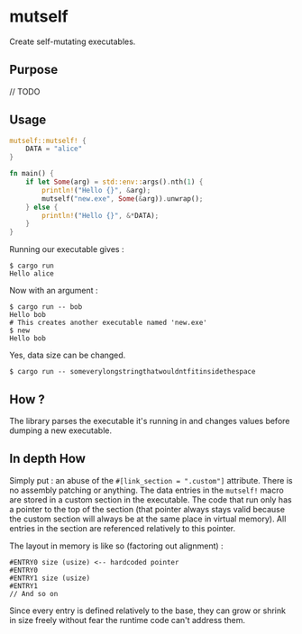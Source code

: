 # mutself

Create self-mutating executables.

## Purpose

// TODO

## Usage

```rust
mutself::mutself! {
    DATA = "alice"
}

fn main() {
    if let Some(arg) = std::env::args().nth(1) {
        println!("Hello {}", &arg);
        mutself("new.exe", Some(&arg)).unwrap();
    } else {
        println!("Hello {}", &*DATA);
    }
}
```

Running our executable gives :

```shell
$ cargo run
Hello alice
```

Now with an argument :

```shell
$ cargo run -- bob
Hello bob
# This creates another executable named 'new.exe'
$ new
Hello bob
```

Yes, data size can be changed.

```shell
$ cargo run -- someverylongstringthatwouldntfitinsidethespace
```

## How ?

The library parses the executable it's running in and changes values before dumping a new executable.

## In depth How

Simply put : an abuse of the `#[link_section = ".custom"]` attribute. There is no assembly patching or anything. The
data entries in the `mutself!` macro are stored in a custom section in the executable. The code that run only has a
pointer to the top of the section (that pointer always stays valid because the custom section will always be at the
same place in virtual memory). All entries in the section are referenced relatively to this pointer.

The layout in memory is like so (factoring out alignment) :

```text
#ENTRY0 size (usize) <-- hardcoded pointer
#ENTRY0
#ENTRY1 size (usize)
#ENTRY1
// And so on
```

Since every entry is defined relatively to the base, they can grow or shrink in size freely without fear the runtime
code can't address them.
